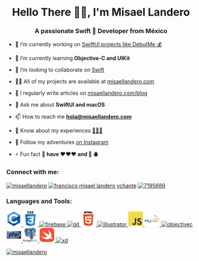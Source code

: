 <h1 align="center">Hello There 👋🏼, I'm Misael Landero</h1>
<h3 align="center">A passionate Swift  Developer from México</h3>

- 🔭 I’m currently working on [SwiftUI projects like DebutMe 💰](https://github.com/misaellandero/debtMe)

- 🌱 I’m currently learning **Objective-C and UIKit**

- 👯 I’m looking to collaborate on [Swift](https://github.com/apple/swift)

- 👨‍💻 All of my projects are available at [misaellandero.com](misaellandero.com)

- 📝 I regularly write articles on [misaellandero.com/blog](http://blog.landercorp.mx)

- 💬 Ask me about **SwiftUI and macOS**

- 📫 How to reach me **hola@misaellandero.com**

- 📄 Know about my experiences [👨🏻‍💻](https://www.linkedin.com/in/francisco-misael-landero-ychante-07b6a9122/)

- 📸 Follow my adventures [on Instagram](https://www.instagram.com/misaellanderos/)

- ⚡ Fun fact **🐙 have ❤️❤️❤️ and 🔵 🩸**

<h3 align="left">Connect with me:</h3>
<p align="left">
<a href="https://twitter.com/misaellandero" target="blank"><img align="center" src="https://raw.githubusercontent.com/rahuldkjain/github-profile-readme-generator/master/src/images/icons/Social/twitter.svg" alt="misaellandero" height="30" width="40" /></a>
<a href="https://linkedin.com/in/francisco misael landero ychante" target="blank"><img align="center" src="https://raw.githubusercontent.com/rahuldkjain/github-profile-readme-generator/master/src/images/icons/Social/linked-in-alt.svg" alt="francisco misael landero ychante" height="30" width="40" /></a>
<a href="https://stackoverflow.com/users/7195689" target="blank"><img align="center" src="https://raw.githubusercontent.com/rahuldkjain/github-profile-readme-generator/master/src/images/icons/Social/stack-overflow.svg" alt="7195689" height="30" width="40" /></a>
</p>

<h3 align="left">Languages and Tools:</h3>
<p align="left"> <a href="https://www.cprogramming.com/" target="_blank"> <img src="https://raw.githubusercontent.com/devicons/devicon/master/icons/c/c-original.svg" alt="c" width="40" height="40"/> </a> <a href="https://www.w3schools.com/css/" target="_blank"> <img src="https://raw.githubusercontent.com/devicons/devicon/master/icons/css3/css3-original-wordmark.svg" alt="css3" width="40" height="40"/> </a> <a href="https://firebase.google.com/" target="_blank"> <img src="https://www.vectorlogo.zone/logos/firebase/firebase-icon.svg" alt="firebase" width="40" height="40"/> </a> <a href="https://git-scm.com/" target="_blank"> <img src="https://www.vectorlogo.zone/logos/git-scm/git-scm-icon.svg" alt="git" width="40" height="40"/> </a> <a href="https://www.w3.org/html/" target="_blank"> <img src="https://raw.githubusercontent.com/devicons/devicon/master/icons/html5/html5-original-wordmark.svg" alt="html5" width="40" height="40"/> </a> <a href="https://www.adobe.com/in/products/illustrator.html" target="_blank"> <img src="https://www.vectorlogo.zone/logos/adobe_illustrator/adobe_illustrator-icon.svg" alt="illustrator" width="40" height="40"/> </a> <a href="https://developer.mozilla.org/en-US/docs/Web/JavaScript" target="_blank"> <img src="https://raw.githubusercontent.com/devicons/devicon/master/icons/javascript/javascript-original.svg" alt="javascript" width="40" height="40"/> </a> <a href="https://www.mysql.com/" target="_blank"> <img src="https://raw.githubusercontent.com/devicons/devicon/master/icons/mysql/mysql-original-wordmark.svg" alt="mysql" width="40" height="40"/> </a> <a href="https://developer.apple.com/library/archive/documentation/Cocoa/Conceptual/ProgrammingWithObjectiveC/Introduction/Introduction.html" target="_blank"> <img src="https://www.vectorlogo.zone/logos/apple_objectivec/apple_objectivec-icon.svg" alt="objectivec" width="40" height="40"/> </a> <a href="https://www.php.net" target="_blank"> <img src="https://raw.githubusercontent.com/devicons/devicon/master/icons/php/php-original.svg" alt="php" width="40" height="40"/> </a> <a href="https://www.postgresql.org" target="_blank"> <img src="https://raw.githubusercontent.com/devicons/devicon/master/icons/postgresql/postgresql-original-wordmark.svg" alt="postgresql" width="40" height="40"/> </a> <a href="https://developer.apple.com/swift/" target="_blank"> <img src="https://raw.githubusercontent.com/devicons/devicon/master/icons/swift/swift-original.svg" alt="swift" width="40" height="40"/> </a> <a href="https://www.adobe.com/products/xd.html" target="_blank"> <img src="https://cdn.worldvectorlogo.com/logos/adobe-xd.svg" alt="xd" width="40" height="40"/> </a> </p>
<p align="left"> <a href="https://github.com/ryo-ma/github-profile-trophy"><img src="https://github-profile-trophy.vercel.app/?username=misaellandero" alt="misaellandero" /></a> </p>
